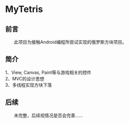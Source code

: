 # MyTetris
## 前言 ##
　　此项目为接触Android编程所尝试实现的俄罗斯方块项目。
## 简介 ##
1、View, Canvas, Paint等与游戏相关的控件   
2、MVC的设计思想   
3、多线程实现方块下落
## 后续 ##
　　未完整，后续视情况是否会完善......
